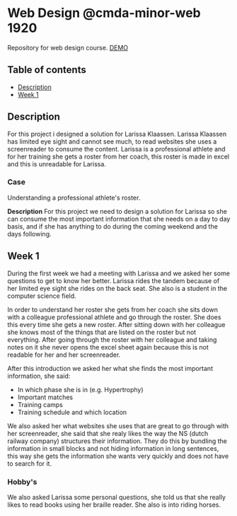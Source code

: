 # Web Design @cmda-minor-web 1920
Repository for web design course.
[DEMO](https://mysterious-earth-90737.herokuapp.com/)

## Table of contents
* [Description](#description)
* [Week 1](#week-1)

## Description
For this project i designed a solution for Larissa Klaassen.
Larissa Klaassen has limited eye sight and cannot see much, to read websites she uses a screenreader to consume the content.
Larissa is a professional athlete and for her training she gets a roster from her coach, this roster is made in excel and this is unreadable for Larissa.

### Case
Understanding a professional athlete's roster.

**Description**
For this project we need to design a solution for Larissa so she can consume the most important information that she needs on a day to day basis, and
if she has anything to do during the coming weekend and the days following.

## Week 1
During the first week we had a meeting with Larissa and we asked her some questions to get to know her better. Larissa rides the tandem
because of her limited eye sight she rides on the back seat. She also is a student in the computer science field.

In order to understand her roster she gets from her coach she sits down with a colleague professional athlete and go through the roster. She does this
every time she gets a new roster. After sitting down with her colleague she knows most of the things that are listed on the roster but not everything.
After going through the roster with her colleague and taking notes on it she never opens the excel sheet again because this is not readable for her and her screenreader.

After this introduction we asked her what she finds the most important information, she said:
* In which phase she is in (e.g. Hypertrophy)
* Important matches
* Training camps
* Training schedule and which location

We also asked her what websites she uses that are great to go through with her screenreader, she said that she realy likes the way the NS (dutch railway company)
structures their information. They do this by bundling the information in small blocks and not hiding information in long sentences, this way she gets the information
she wants very quickly and does not have to search for it.

### Hobby's
We also asked Larissa some personal questions, she told us that she really likes to read books using her braille reader. She also is into riding horses.

